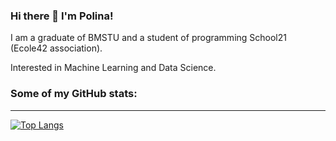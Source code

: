 ### Hi there 👋 I'm Polina!

I am a graduate of BMSTU and a student of programming School21 (Ecole42 association).

Interested in Machine Learning and Data Science.

### Some of my GitHub stats:
---

<!--
**polinariabar/polinariabar** is a ✨ _special_ ✨ repository because its `README.md` (this file) appears on your GitHub profile.

Here are some ideas to get you started:

- 🔭 I’m currently working on ...
- 🌱 I’m currently learning ...
- 👯 I’m looking to collaborate on ...
- 🤔 I’m looking for help with ...
- 💬 Ask me about ...
- 📫 How to reach me: ...
- 😄 Pronouns: ...
- ⚡ Fun fact: ...


[![Anurag's GitHub stats](https://github-readme-stats.vercel.app/api?username=polinariabar)](https://github.com/anuraghazra/github-readme-stats)
-->

[![Top Langs](https://github-readme-stats.vercel.app/api/top-langs/?username=polinariabar&langs_count=10&layout=compact&theme=gruvbox)](https://github.com/anuraghazra/github-readme-stats)
